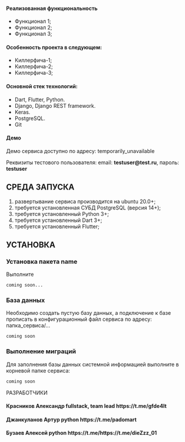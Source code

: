 <h4>Реализованная функциональность</h4>
<ul>
    <li>Функционал 1;</li>
    <li>Функционал 2;</li>
    <li>Функционал 3;</li>
</ul> 
<h4>Особенность проекта в следующем:</h4>
<ul>
 <li>Киллерфича-1;</li>
 <li>Киллерфича-2;</li>
 <li>Киллерфича-3;</li>  
 </ul>
<h4>Основной стек технологий:</h4>
<ul>
  <li>Dart, Flutter, Python.</li>
	<li>Django, Django REST framework.</li>
	<li>Keras.</li>
	<li>PostgreSQL.</li>
	<li>Git</li>
 </ul>
 
<h4>Демо</h4>
<p>Демо сервиса доступно по адресу: temporarily_unavailable </p>
<p>Реквизиты тестового пользователя: email: <b>testuser@test.ru</b>, пароль: <b>testuser</b></p>




СРЕДА ЗАПУСКА
------------
1) развертывание сервиса производится на ubuntu 20.0+;
2) требуется установленная СУБД PostgreSQL (версия 14+);
3) требуется установленный Python 3+;
4) требуется установленный Dart 3+;
5) требуется установленный Flutter;


УСТАНОВКА
------------
### Установка пакета name

Выполните 
```bash
coming soon...
```
### База данных

Необходимо создать пустую базу данных, а подключение к базе прописать в конфигурационный файл сервиса по адресу: папка_сервиса/...
```bash
coming soon
```
### Выполнение миграций

Для заполнения базы данных системной информацией выполните в корневой папке сервиса: 
```bash
coming soon
```

РАЗРАБОТЧИКИ

<h4>Красников Александр fullstack, team lead https://t.me/gfde4lt </h4>
<h4>Джанкуланов Артур python https://t.me/padomart </h4>
<h4>Бузаев Алексей python https://t.me/https://t.me/dieZzz_01</h4>

